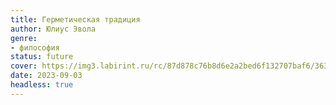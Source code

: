 ```yaml
---
title: Герметическая традиция
author: Юлиус Эвола
genre:
- философия
status: future
cover: https://img3.labirint.ru/rc/87d878c76b8d6e2a2bed6f132707baf6/363x561q80/books50/492709/cover.jpg?1563828773
date: 2023-09-03
headless: true
---
```


